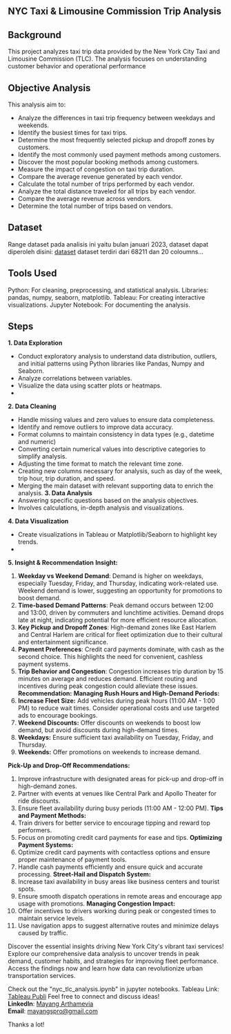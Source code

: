 ## NYC Taxi & Limousine Commission Trip Analysis ##

## Background
This project analyzes taxi trip data provided by the New York City Taxi and Limousine Commission (TLC). The analysis focuses on understanding customer behavior and operational performance

## Objective Analysis
This analysis aim to:
- Analyze the differences in taxi trip frequency between weekdays and weekends.  
- Identify the busiest times for taxi trips.  
- Determine the most frequently selected pickup and dropoff zones by customers.  
- Identify the most commonly used payment methods among customers.  
- Discover the most popular booking methods among customers.  
- Measure the impact of congestion on taxi trip duration.  
- Compare the average revenue generated by each vendor.  
- Calculate the total number of trips performed by each vendor.  
- Analyze the total distance traveled for all trips by each vendor.  
- Compare the average revenue across vendors.  
- Determine the total number of trips based on vendors.  

## Dataset
Range dataset pada analisis ini yaitu bulan januari 2023, dataset dapat diperoleh disini: [dataset](https://drive.google.com/drive/folders/1NYHIL-RgVPW-HONz4pdzlcbIChF-c37N)
dataset terdiri dari 68211 dan 20 coloumns... 

## Tools Used
Python: For cleaning, preprocessing, and statistical analysis.
Libraries: pandas, numpy, seaborn, matplotlib.
Tableau: For creating interactive visualizations.
Jupyter Notebook: For documenting the analysis.

## Steps

**1. Data Exploration**
- Conduct exploratory analysis to understand data distribution, outliers, and initial patterns using Python libraries like Pandas, Numpy and Seaborn.
- Analyze correlations between variables.
- Visualize the data using scatter plots or heatmaps.
- 
**2. Data Cleaning**
- Handle missing values and zero values to ensure data completeness.
- Identify and remove outliers to improve data accuracy.
- Format columns to maintain consistency in data types (e.g., datetime and numeric)
- Converting certain numerical values into descriptive categories to simplify analysis.
- Adjusting the time format to match the relevant time zone.
- Creating new columns necessary for analysis, such as day of the week, trip hour, trip duration, and speed.
- Merging the main dataset with relevant supporting data to enrich the analysis.
**3. Data Analysis**
- Answering specific questions based on the analysis objectives.
- Involves calculations, in-depth analysis and visualizations.

**4. Data Visualization**
- Create visualizations in Tableau or Matplotlib/Seaborn to highlight key trends.
- 
**5. Insight & Recommendation**
**Insight:**
1. **Weekday vs Weekend Demand**: Demand is higher on weekdays, especially Tuesday, Friday, and Thursday, indicating work-related use. Weekend demand is lower, suggesting an opportunity for promotions to boost demand.
2. **Time-based Demand Patterns**: Peak demand occurs between 12:00 and 13:00, driven by commuters and lunchtime activities. Demand drops late at night, indicating potential for more efficient resource allocation.
3. **Key Pickup and Dropoff Zones**: High-demand zones like East Harlem and Central Harlem are critical for fleet optimization due to their cultural and entertainment significance.
4. **Payment Preferences**: Credit card payments dominate, with cash as the second choice. This highlights the need for convenient, cashless payment systems.
5. **Trip Behavior and Congestion**: Congestion increases trip duration by 15 minutes on average and reduces demand. Efficient routing and incentives during peak congestion could alleviate these issues. 
**Recommendation:**
**Managing Rush Hours and High-Demand Periods:**
1. **Increase Fleet Size:** Add vehicles during peak hours (11:00 AM - 1:00 PM) to reduce wait times. Consider operational costs and use targeted ads to encourage bookings.
2. **Weekend Discounts:** Offer discounts on weekends to boost low demand, but avoid discounts during high-demand times.
3. **Weekdays:** Ensure sufficient taxi availability on Tuesday, Friday, and Thursday.
4. **Weekends:** Offer promotions on weekends to increase demand.

**Pick-Up and Drop-Off Recommendations:**
1. Improve infrastructure with designated areas for pick-up and drop-off in high-demand zones.
2. Partner with events at venues like Central Park and Apollo Theater for ride discounts.
3. Ensure fleet availability during busy periods (11:00 AM - 12:00 PM).
**Tips and Payment Methods:**
1. Train drivers for better service to encourage tipping and reward top performers.
2. Focus on promoting credit card payments for ease and tips.
**Optimizing Payment Systems:**
1. Optimize credit card payments with contactless options and ensure proper maintenance of payment tools.
2. Handle cash payments efficiently and ensure quick and accurate processing.
**Street-Hail and Dispatch System:**
1. Increase taxi availability in busy areas like business centers and tourist spots.
2. Ensure smooth dispatch operations in remote areas and encourage app usage with promotions.
**Managing Congestion Impact:**
1. Offer incentives to drivers working during peak or congested times to maintain service levels.
2. Use navigation apps to suggest alternative routes and minimize delays caused by traffic.


Discover the essential insights driving New York City's vibrant taxi services! Explore our comprehensive data analysis to uncover trends in peak demand, customer habits, and strategies for improving fleet performance. Access the findings now and learn how data can revolutionize urban transportation services.

Check out the "nyc_tlc_analysis.ipynb" in jupyter notebooks.
Tableau Link: [Tableau Publi](https://public.tableau.com/app/profile/mayang.sari5857/viz/Casptone/DashboardNewYorkTLCTrip)
Feel free to connect and discuss ideas!  
**LinkedIn**: [Mayang Arthamevia](https://www.linkedin.com/in/mayangarthamevia/)  
**Email**: [mayangspro@gmail.com](mailto:mayangspro@gmail.com)  

Thanks a lot!

